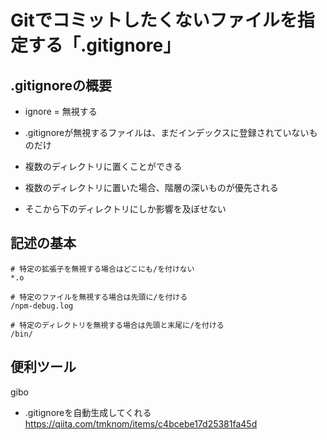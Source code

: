 # Gitでコミットしたくないファイルを指定する「.gitignore」

## .gitignoreの概要

- ignore = 無視する
- .gitignoreが無視するファイルは、まだインデックスに登録されていないものだけ
- 複数のディレクトリに置くことができる 

 - 複数のディレクトリに置いた場合、階層の深いものが優先される
 - そこから下のディレクトリにしか影響を及ぼせない

## 記述の基本

```
# 特定の拡張子を無視する場合はどこにも/を付けない
*.o

# 特定のファイルを無視する場合は先頭に/を付ける
/npm-debug.log

# 特定のディレクトリを無視する場合は先頭と末尾に/を付ける
/bin/
```

## 便利ツール

gibo
- .gitignoreを自動生成してくれる
https://qiita.com/tmknom/items/c4bcebe17d25381fa45d

